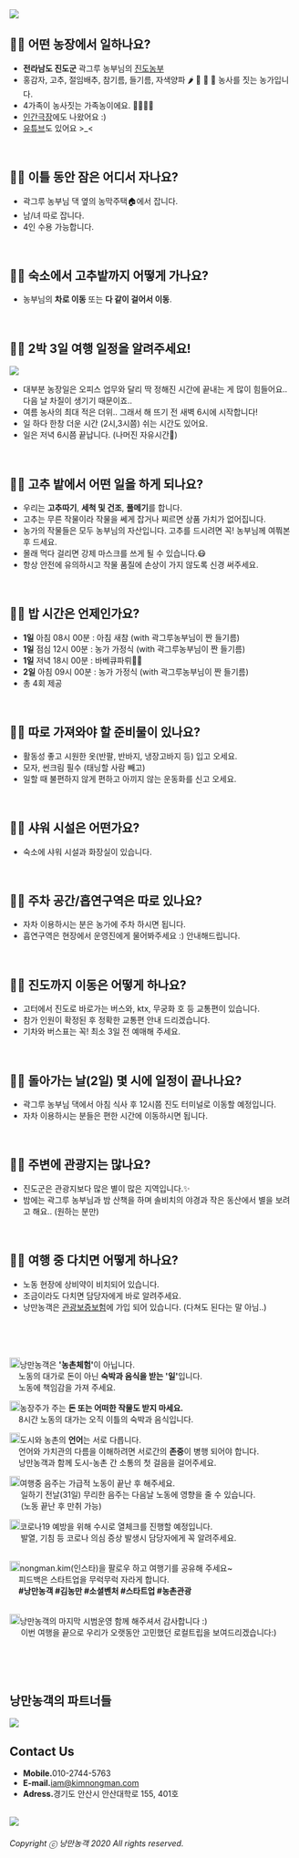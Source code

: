 <img src="https://raw.githubusercontent.com/SUWANKIM/ReadMe_last/master/main.jpeg">

<br>

## 👩‍🌾 어떤 농장에서 일하나요? 
- <b>전라남도 진도군</b> 곽그루 농부님의 [진도농부](https://smartstore.naver.com/jindomiss) 
- 홍감자, 고추, 절임배추, 참기름, 들기름, 자색양파 🌶 🧅 🥬 🥔 농사를 짓는 농가입니다.
- 4가족이 농사짓는 가족농이에요. 👨‍👩‍👦‍👦
- [인간극장](http://mylovekbs.kbs.co.kr/index.html?source=mylovekbs&sname=mylovekbs&stype=magazine&contents_id=70000000287406)에도 나왔어요 :) 
- [유튜브](https://www.youtube.com/channel/UCrdArwdOLdNiIVE4lnMZunA)도 있어요 >_<
<br>

## 👩‍🌾 이틀 동안 잠은 어디서 자나요? 
- 곽그루 농부님 댁 옆의 농막주택🏠에서 잡니다.
- 남/녀 따로 잡니다.
- 4인 수용 가능합니다.

<br>

## 👩‍🌾 숙소에서 고추밭까지 어떻게 가나요?
- 농부님의 <b>차로 이동</b> 또는 <b>다 같이 걸어서 이동</b>.

<br>

## 👩‍🌾 2박 3일 여행 일정을 알려주세요!
<img src="hhttps://raw.githubusercontent.com/SUWANKIM/ReadMe_last/master/programmmm.png">

- 대부분 농장일은 오피스 업무와 달리 딱 정해진 시간에 끝내는 게 많이 힘들어요.. 다음 날 차질이 생기기 때문이죠..
- 여름 농사의 최대 적은 더위.. 그래서 해 뜨기 전 새벽 6시에 시작합니다!
- 일 하다 한창 더운 시간 (2시,3시쯤) 쉬는 시간도 있어요.
- 일은 저녁 6시쯤 끝납니다. (나머진 자유시간🧘)

<br>

## 👩‍🌾 고추 밭에서 어떤 일을 하게 되나요?
 
- 우리는 <b>고추따기</b>, <b>세척 및 건조</b>, <b>풀메기</b>를 합니다. 
- 고추는 무른 작물이라 작물을 쎄게 잡거나 찌르면 상품 가치가 없어집니다.
- 농가의 작물들은 모두 농부님의 자산입니다. 고추를 드시려면 꼭! 농부님께 여쭤본 후 드세요.
- 몰래 먹다 걸리면 강제 마스크를 쓰게 될 수 있습니다.😷 
- 항상 안전에 유의하시고 작물 품질에 손상이 가지 않도록 신경 써주세요.

<br>

## 👩‍🌾 밥 시간은 언제인가요? 

- <b>1일</b>  아침 08시 00분 : 아침 새참 (with 곽그루농부님이 짠 들기름)
- <b>1일</b>  점심 12시 00분 : 농가 가정식 (with 곽그루농부님이 짠 들기름)
- <b>1일</b>  저녁 18시 00분 : 바베큐파뤼🍺🥓
- <b>2일</b>  아침 09시 00분 : 농가 가정식 (with 곽그루농부님이 짠 들기름)
- 총 4회 제공

<br>

## 👩‍🌾 따로 가져와야 할 준비물이 있나요?
- 활동성 좋고 시원한 옷(반팔, 반바지, 냉장고바지 등) 입고 오세요.
- 모자, 썬크림 필수 (태닝할 사람 빼고)
- 일할 때 불편하지 않게 편하고 아끼지 않는 운동화를 신고 오세요.

<br>

## 👩‍🌾 샤워 시설은 어떤가요?

- 숙소에 샤워 시설과 화장실이 있습니다.

<br>

## 👩‍🌾 주차 공간/흡연구역은 따로 있나요?
- 자차 이용하시는 분은 농가에 주차 하시면 됩니다.
- 흡연구역은 현장에서 운영진에게 물어봐주세요 :) 안내해드립니다.

<br>

## 👩‍🌾 진도까지 이동은 어떻게 하나요?
- 고터에서 진도로 바로가는 버스와, ktx, 무궁화 호 등 교통편이 있습니다.
- 참가 인원이 확정된 후 정확한 교통편 안내 드리겠습니다.
- 기차와 버스표는 꼭! 최소 3일 전 예매해 주세요.

<br>

## 👩‍🌾 돌아가는 날(2일) 몇 시에 일정이 끝나나요?
- 곽그루 농부님 댁에서 아침 식사 후 12시쯤 진도 터미널로 이동할 예정입니다.
- 자차 이용하시는 분들은 편한 시간에 이동하시면 됩니다.

<br>

## 👩‍🌾 주변에 관광지는 많나요?
- 진도군은 관광지보다 많은 별이 많은 지역입니다.✨
- 밤에는 곽그루 농부님과 밤 산책을 하며 솔비치의 야경과 작은 동산에서 별을 보려고 해요.. (원하는 분만)

<br>

## 👩‍🌾 여행 중 다치면 어떻게 하나요?

- 노동 현장에 상비약이 비치되어 있습니다. 
- 조금이라도 다치면 담당자에게 바로 알려주세요.
- 낭만농객은 [관광보증보험](https://raw.githubusercontent.com/SUWANKIM/ReadMe/master/insurance.png)에 가입 되어 있습니다. (다쳐도 된다는 말 아님..)

<br>
<br>
<br>

<p><img src="https://raw.githubusercontent.com/SUWANKIM/ReadMe/master/pin.jpg" alt="라라라" 
        width="18" height="18">낭만농객은 <b>'농촌체험'</b>이 아닙니다. <br>&nbsp;&nbsp;&nbsp;&nbsp;노동의 대가로 돈이 아닌 <b>숙박과 음식을 받는 '일'</b>입니다. <br>&nbsp;&nbsp;&nbsp;&nbsp;노동에 책임감을 가져 주세요.</p>



<p><img src="https://raw.githubusercontent.com/SUWANKIM/ReadMe/master/pin.jpg" alt="라라라" 
        width="18" height="18">농장주가 주는 <b>돈 또는 어떠한 작물도 받지 마세요.</b> <br>&nbsp;&nbsp;&nbsp;&nbsp;8시간 노동의 대가는 오직 이틀의 숙박과 음식입니다.</p>
        


<p><img src="https://raw.githubusercontent.com/SUWANKIM/ReadMe/master/pin.jpg" alt="라라라" 
        width="18" height="18">도시와 농촌의 <b>언어</b>는 서로 다릅니다.<br>&nbsp;&nbsp;&nbsp;&nbsp;언어와 가치관의 다름을 이해하려면 서로간의 <b>존중</b>이 병행 되어야 합니다.<br>&nbsp;&nbsp;&nbsp;&nbsp;낭만농객과 함께 도시-농촌 간 소통의 첫 걸음을 걸어주세요.</p>

<p><img src="https://raw.githubusercontent.com/SUWANKIM/ReadMe/master/pin.jpg" alt="라라라" 
        width="18" height="18">여행중 음주는 가급적 노동이 끝난 후 해주세요. <br>&nbsp;&nbsp;&nbsp;&nbsp; 일하기 전날(31일) 무리한 음주는 다음날 노동에 영향을 줄 수 있습니다. <br>&nbsp;&nbsp;&nbsp;&nbsp; (노동 끝난 후 만취 가능) </p>
        
<p><img src="https://raw.githubusercontent.com/SUWANKIM/ReadMe/master/pin.jpg" alt="라라라" 
        width="18" height="18">코로나19 예방을 위해 수시로 열체크를 진행할 예정입니다.<br>&nbsp;&nbsp;&nbsp;&nbsp; 발열, 기침 등 코로나 의심 증상 발생시 담당자에게 꼭 알려주세요. <br>&nbsp;&nbsp;&nbsp;&nbsp;</p>

<p><img src="https://raw.githubusercontent.com/SUWANKIM/ReadMe/master/pin.jpg" alt="라라라" 
       width="18" height="18">nongman.kim(인스타)을 팔로우 하고 여행기를 공유해 주세요~<br>&nbsp;&nbsp;&nbsp;&nbsp;피드백은 스타트업을 무럭무럭 자라게 합니다.<br>&nbsp;&nbsp;&nbsp;&nbsp;<b>#낭만농객 #김농만 #소셜벤처 #스타트업 #농촌관광 </b><br>&nbsp;&nbsp;&nbsp;&nbsp; </p>        

<p><img src="https://raw.githubusercontent.com/SUWANKIM/ReadMe/master/pin.jpg" alt="라라라" 
       width="18" height="18">낭만농객의 마지막 시범운영 함께 해주셔서 감사합니다 :)<br>&nbsp;&nbsp;&nbsp;&nbsp; 이번 여행을 끝으로 우리가 오랫동안 고민했던 로컬트립을 보여드리겠습니다:)  <br>&nbsp;&nbsp;&nbsp;&nbsp; </p>   

<br>
<br>


## 낭만농객의 파트너들

<img src="https://raw.githubusercontent.com/SUWANKIM/ReadMe_season4/master/partners.png">

<br>

## Contact Us

- <b>Mobile.</b>010-2744-5763
- <b>E-mail.</b>iam@kimnongman.com
- <b>Adress.</b>경기도 안산시 안산대학로 155, 401호

<br>


<img src="https://raw.githubusercontent.com/SUWANKIM/ReadMe/master/under_pin.png">



<h6>Copyright ⓒ 낭만농객 2020 All rights reserved.</h6>
